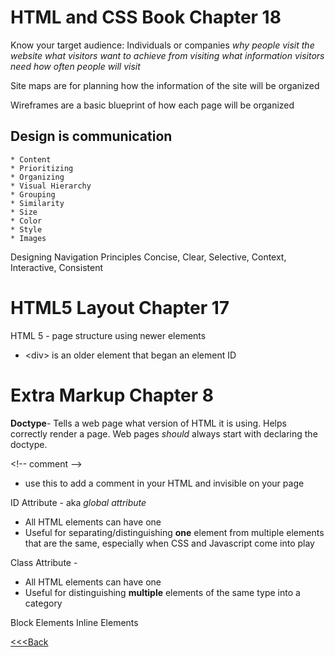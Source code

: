 # HTML and CSS Book Chapter 18
Know your target audience: Individuals or companies
    _why people visit the website_
    _what visitors want to achieve from visiting_
    _what information visitors need_
    _how often people will visit_ 

Site maps are for planning how the information of the site will be organized

Wireframes are a basic blueprint of how each page will be organized

## Design is communication
    * Content
    * Prioritizing
    * Organizing 
    * Visual Hierarchy 
    * Grouping
    * Similarity
    * Size
    * Color
    * Style
    * Images

Designing Navigation Principles
    Concise, Clear, Selective, Context, Interactive, Consistent


# HTML5 Layout Chapter 17
HTML 5 - page structure using newer elements
- \<div> is an older element that began an element ID


# Extra Markup Chapter 8

**Doctype**- Tells a web page what version of HTML it is using. Helps correctly render a page. Web pages _should_ always start with declaring the doctype. 

\<!-- comment -->
- use this to add a comment in your HTML and invisible on your page

ID Attribute - aka _global attribute_ 
- All HTML elements can have one
- Useful for separating/distinguishing **one** element from multiple elements that are the same, especially when CSS and Javascript come into play

Class Attribute - 
- All HTML elements can have one
- Useful for distinguishing **multiple** elements of the same type into a category

Block Elements
Inline Elements

[<<<Back](README.md)